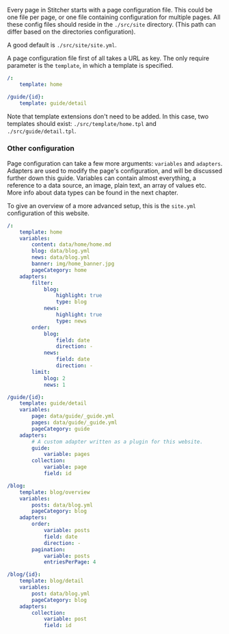 Every page in Stitcher starts with a page configuration file. This could be one file per page, or one file containing 
 configuration for multiple pages. All these config files should reside in the `./src/site` directory. (This path can 
 differ based on the directories configuration).
 
A good default is `./src/site/site.yml`.

A page configuration file first of all takes a URL as key. The only require parameter is the `template`, in which a template
 is specified.

```yaml
/:
    template: home

/guide/{id}:
    template: guide/detail
```

Note that template extensions don't need to be added. In this case, two templates should exist: `./src/template/home.tpl`
 and `./src/guide/detail.tpl`.
 
### Other configuration

Page configuration can take a few more arguments: `variables` and `adapters`. Adapters are used to modify the page's 
 configuration, and will be discussed further down this guide. Variables can contain almost everything, a reference to a 
 data source, an image, plain text, an array of values etc. More info about data types can be found in the next chapter.
 
To give an overview of a more advanced setup, this is the `site.yml` configuration of this website.

```yaml
/:
    template: home
    variables:
        content: data/home/home.md
        blog: data/blog.yml
        news: data/blog.yml
        banner: img/home_banner.jpg
        pageCategory: home
    adapters:
        filter:
            blog:
                highlight: true
                type: blog
            news:
                highlight: true
                type: news
        order:
            blog:
                field: date
                direction: -
            news:
                field: date
                direction: -
        limit:
            blog: 2
            news: 1

/guide/{id}:
    template: guide/detail
    variables:
        page: data/guide/_guide.yml
        pages: data/guide/_guide.yml
        pageCategory: guide
    adapters:
        # A custom adapter written as a plugin for this website.
        guide:
            variable: pages
        collection:
            variable: page
            field: id

/blog:
    template: blog/overview
    variables:
        posts: data/blog.yml
        pageCategory: blog
    adapters:
        order:
            variable: posts
            field: date
            direction: -
        pagination:
            variable: posts
            entriesPerPage: 4

/blog/{id}:
    template: blog/detail
    variables:
        post: data/blog.yml
        pageCategory: blog
    adapters:
        collection:
            variable: post
            field: id
```
